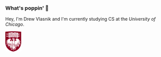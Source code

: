 ### What's poppin' 👋
Hey, I'm Drew Vlasnik and I'm currently studying
CS at the _University of Chicago_.
<p align=left>
    <img src="/assets/maroon-shield.png" alt="UChicago Logo" width="50"/>
</p>

<!--
**drewvlaz/drewvlaz** is a ✨ _special_ ✨ repository because its `README.md` (this file) appears on your GitHub profile.

Here are some ideas to get you started:

- 🔭 I’m currently working on ...
- 🌱 I’m currently learning ...
- 👯 I’m looking to collaborate on ...
- 🤔 I’m looking for help with ...
- 💬 Ask me about ...
- 📫 How to reach me: ...
- 😄 Pronouns: ...
- ⚡ Fun fact: ...
-->

